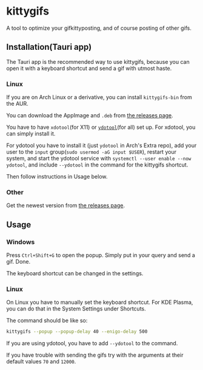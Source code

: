 # kittygifs

A tool to optimize your gifkittyposting, and of course posting of other gifs.

## Installation(Tauri app)

The Tauri app is the recommended way to use kittygifs,
because you can open it with a keyboard shortcut and send a gif with utmost haste.

### Linux

If you are on Arch Linux or a derivative, you can install `kittygifs-bin` from the AUR.

You can download the AppImage and `.deb` from [the releases page](https://github.com/Jan0660/kittygifs/releases).

You have to have `xdotool`(for X11) or
[`ydotool`](https://github.com/ReimuNotMoe/ydotool)(for all) set up.
For xdotool, you can simply install it.

For ydotool you have to install it (just `ydotool` in Arch's Extra repo),
add your user to the `input` group(`sudo usermod -aG input $USER`),
restart your system,
and start the ydotool service with `systemctl --user enable --now ydotool`,
and include `--ydotool` in the command for the kittygifs shortcut.

Then follow instructions in Usage below.

### Other

Get the newest version from [the releases page](https://github.com/Jan0660/kittygifs/releases).

## Usage

### Windows

Press `Ctrl+Shift+G` to open the popup. Simply put in your query and send a gif. Done.

The keyboard shortcut can be changed in the settings.

### Linux

On Linux you have to manually set the keyboard shortcut.
For KDE Plasma, you can do that in the System Settings under Shortcuts.

The command should be like so:

```bash
kittygifs --popup --popup-delay 40 --enigo-delay 500
```

If you are using ydotool, you have to add `--ydotool` to the command.

If you have trouble with sending the gifs try with the arguments at their default values `70` and `12000`.
